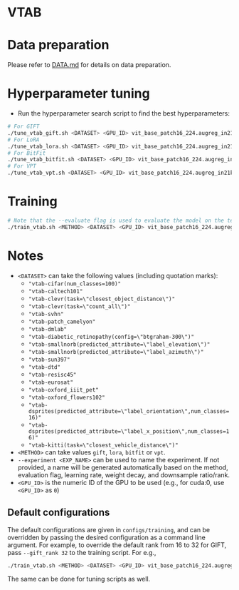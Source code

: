 # VTAB

# Data preparation
Please refer to [DATA.md](DATA.md) for details on data preparation.

# Hyperparameter tuning
- Run the hyperparameter search script to find the best hyperparameters:
```sh
# For GIFT
./tune_vtab_gift.sh <DATASET> <GPU_ID> vit_base_patch16_224.augreg_in21k [--log-wandb --wandb-project <PROJECT_NAME>] [--artifact_dir <ARTIFACT_DIR>]
# For LoRA
./tune_vtab_lora.sh <DATASET> <GPU_ID> vit_base_patch16_224.augreg_in21k [--log-wandb --wandb-project <PROJECT_NAME>] [--artifact_dir <ARTIFACT_DIR>]
# For BitFit
./tune_vtab_bitfit.sh <DATASET> <GPU_ID> vit_base_patch16_224.augreg_in21k [--log-wandb --wandb-project <PROJECT_NAME>] [--artifact_dir <ARTIFACT_DIR>]
# For VPT
./tune_vtab_vpt.sh <DATASET> <GPU_ID> vit_base_patch16_224.augreg_in21k [--log-wandb --wandb-project <PROJECT_NAME>] [--artifact_dir <ARTIFACT_DIR>]
```

# Training
```sh
# Note that the --evaluate flag is used to evaluate the model on the test set
./train_vtab.sh <METHOD> <DATASET> <GPU_ID> vit_base_patch16_224.augreg_in21k --lr <LR> --weight-decay <WEIGHT_DECAY> --evaluate [--experiment <EXP_NAME>] [--log-wandb --wandb-project <PROJECT_NAME>] [--artifact_dir <ARTIFACT_DIR>]
```

# Notes
- ```<DATASET>``` can take the following values (including quotation marks):
  - ```"vtab-cifar(num_classes=100)"```
  - ```"vtab-caltech101"```
  - ```"vtab-clevr(task=\"closest_object_distance\")"```
  - ```"vtab-clevr(task=\"count_all\")"```
  - ```"vtab-svhn"```
  - ```"vtab-patch_camelyon"```
  - ```"vtab-dmlab"```
  - ```"vtab-diabetic_retinopathy(config=\"btgraham-300\")"```
  - ```"vtab-smallnorb(predicted_attribute=\"label_elevation\")"```
  - ```"vtab-smallnorb(predicted_attribute=\"label_azimuth\")"```
  - ```"vtab-sun397"```
  - ```"vtab-dtd"```
  - ```"vtab-resisc45"```
  - ```"vtab-eurosat"```
  - ```"vtab-oxford_iiit_pet"```
  - ```"vtab-oxford_flowers102"```
  - ```"vtab-dsprites(predicted_attribute=\"label_orientation\",num_classes=16)"```
  - ```"vtab-dsprites(predicted_attribute=\"label_x_position\",num_classes=16)"```
  - ```"vtab-kitti(task=\"closest_vehicle_distance\")"```
- ```<METHOD>``` can take values `gift`, `lora`, `bitfit` or `vpt`.
- ```--experiment <EXP_NAME>``` can be used to name the experiment. If not provided, a name will be generated automatically based on the method, evaluation flag, learning rate, weight decay, and downsample ratio/rank.
- `<GPU_ID>` is the numeric ID of the GPU to be used (e.g., for cuda:0, use `<GPU_ID>` as `0`)

## Default configurations
The default configurations are given in `configs/training`, and can be overridden by passing the desired configuration as a command line argument. For example, to override the default rank from 16 to 32 for GIFT, pass `--gift_rank 32` to the training script. For e.g.,
```sh
./train_vtab.sh <METHOD> <DATASET> <GPU_ID> vit_base_patch16_224.augreg_in21k --lr <LR> --weight-decay <WEIGHT_DECAY> --evaluate [--experiment <EXP_NAME>] [--log-wandb --wandb-project <PROJECT_NAME>] [--artifact_dir <ARTIFACT_DIR>] --gift_rank 32
```
The same can be done for tuning scripts as well.
